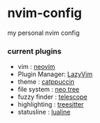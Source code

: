 # nvim-config
my personal nvim config
### current plugins

- vim : [neovim](https://github.com/neovim/neovim)
- Plugin Manager: [LazyVim](https://github.com/folke/lazy.nvim)
- theme : [catppuccin](https://github.com/catppuccin/catppuccin)
- file system : [neo tree](https://github.com/nvim-neo-tree/neo-tree.nvim)
- fuzzy finder : [telescope](https://github.com/nvim-telescope/telescope.nvim)
- highlighting : [treesitter](https://github.com/nvim-treesitter/nvim-treesitter)
- statusline : [lualine](https://github.com/nvim-lualine/lualine.nvim)
